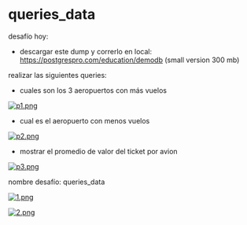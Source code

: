 # queries_data

desafío hoy:
- descargar este dump y correrlo en local: https://postgrespro.com/education/demodb (small version 300 mb)

realizar las siguientes queries:
- cuales son los 3 aeropuertos con más vuelos

[![p1.png](https://i.postimg.cc/tCdp6dcJ/p1.png)](https://postimg.cc/RN0k5t4x)

- cual es el aeropuerto con menos vuelos

[![p2.png](https://i.postimg.cc/KzZMX7HH/p2.png)](https://postimg.cc/v1NBfnMr)

- mostrar el promedio de valor del ticket por avion 

[![p3.png](https://i.postimg.cc/9QQXj8mT/p3.png)](https://postimg.cc/nCNf41Qc)

nombre desafío: queries_data

[![1.png](https://i.postimg.cc/BbYVrjLD/1.png)](https://postimg.cc/Cn87DL4L)

[![2.png](https://i.postimg.cc/2j2MbKc6/2.png)](https://postimg.cc/4nHBjBTk)
